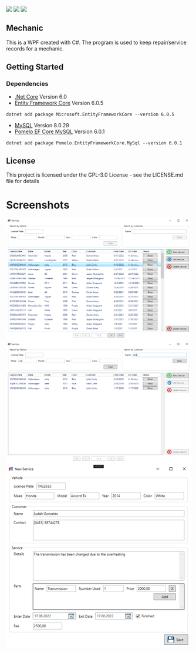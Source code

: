 <p>
  <img src="https://img.shields.io/badge/WPF-0078D4?style=for-the-badge&logo=windows&logoColor=white" />
  <img src="https://img.shields.io/badge/EF%20Core-0078D4?style=for-the-badge&logo=dotnet&logoColor=white" />
  <img src="https://img.shields.io/badge/MySQL-417399?style=for-the-badge&logo=mysql&logoColor=white" />
</p>

## Mechanic
This is a WPF created with C#. The program is used to keep repair/service records for a mechanic.

## Getting Started
### Dependencies
- [.Net Core](https://dotnet.microsoft.com/en-us/download/dotnet/6.0) Version 6.0
- [Entity Framework Core](https://www.nuget.org/packages/Microsoft.EntityFrameworkCore) Version 6.0.5
```
dotnet add package Microsoft.EntityFrameworkCore --version 6.0.5
```
- [MySQL](https://dev.mysql.com/downloads/mysql/8.0.html) Version 8.0.29
- [Pomelo EF Core MySQL](https://www.nuget.org/packages/Pomelo.EntityFrameworkCore.MySql) Version 6.0.1
```
dotnet add package Pomelo.EntityFrameworkCore.MySql --version 6.0.1
```

## License
This project is licensed under the GPL-3.0 License - see the LICENSE.md file for details

# Screenshots
![01](https://raw.githubusercontent.com/cemalaydeniz/mechanic/main/Screenshots/01.png)\
![02](https://raw.githubusercontent.com/cemalaydeniz/mechanic/main/Screenshots/02.png)\
![03](https://raw.githubusercontent.com/cemalaydeniz/mechanic/main/Screenshots/03.png)
